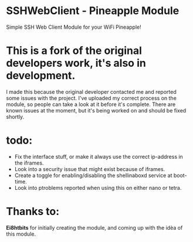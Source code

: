 # SSHWebClient - Pineapple Module
Simple SSH Web Client Module for your WiFi Pineapple!

# This is a fork of the original developers work, it's also in development.
I made this because the original developer contacted me and reported some issues with the project.
I've uploaded my correct process on the module, so people can take a look at it before it's complete.
There are known issues at the moment, but it's being worked on and should be fixed shortly.

# todo:
- Fix the interface stuff, or make it always use the correct ip-address in the iframes.
- Look into a security issue that might exist because of iframes.
- Create a toggle for enabling/disabling the shellinaboxd service at boot-time.
- Look into ptroblems reported when using this on either nano or tetra.

# Thanks to:
<strong>Ei8htbits</strong> for initially creating the module, and coming up with the idèa of this module.